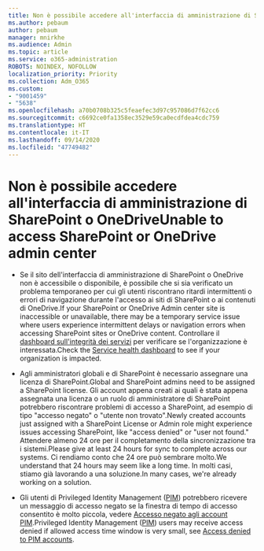 ```yaml
---
title: Non è possibile accedere all'interfaccia di amministrazione di SharePoint o OneDrive
ms.author: pebaum
author: pebaum
manager: mnirkhe
ms.audience: Admin
ms.topic: article
ms.service: o365-administration
ROBOTS: NOINDEX, NOFOLLOW
localization_priority: Priority
ms.collection: Adm_O365
ms.custom:
- "9001459"
- "5638"
ms.openlocfilehash: a70b0708b325c5feaefec3d97c957086d7f62cc6
ms.sourcegitcommit: c6692ce0fa1358ec3529e59ca0ecdfdea4cdc759
ms.translationtype: HT
ms.contentlocale: it-IT
ms.lasthandoff: 09/14/2020
ms.locfileid: "47749482"
---
```

# <a name="unable-to-access-sharepoint-or-onedrive-admin-center"></a><span data-ttu-id="b1b16-102">Non è possibile accedere all'interfaccia di amministrazione di SharePoint o OneDrive</span><span class="sxs-lookup"><span data-stu-id="b1b16-102">Unable to access SharePoint or OneDrive admin center</span></span>

- <span data-ttu-id="b1b16-103">Se il sito dell'interfaccia di amministrazione di SharePoint o OneDrive non è accessibile o disponibile, è possibile che si sia verificato un problema temporaneo per cui gli utenti riscontrano ritardi intermittenti o errori di navigazione durante l'accesso ai siti di SharePoint o ai contenuti di OneDrive.</span><span class="sxs-lookup"><span data-stu-id="b1b16-103">If your SharePoint or OneDrive Admin center site is inaccessible or unavailable, there may be a temporary service issue where users experience intermittent delays or navigation errors when accessing SharePoint sites or OneDrive content.</span></span> <span data-ttu-id="b1b16-104">Controllare il [dashboard sull'integrità dei servizi](https://admin.microsoft.com/AdminPortal/Home#/servicehealth) per verificare se l'organizzazione è interessata.</span><span class="sxs-lookup"><span data-stu-id="b1b16-104">Check the [Service health dashboard](https://admin.microsoft.com/AdminPortal/Home#/servicehealth) to see if your organization is impacted.</span></span>

- <span data-ttu-id="b1b16-105">Agli amministratori globali e di SharePoint è necessario assegnare una licenza di SharePoint.</span><span class="sxs-lookup"><span data-stu-id="b1b16-105">Global and SharePoint admins need to be assigned a SharePoint license.</span></span> <span data-ttu-id="b1b16-106">Gli account appena creati ai quali è stata appena assegnata una licenza o un ruolo di amministratore di SharePoint potrebbero riscontrare problemi di accesso a SharePoint, ad esempio di tipo "accesso negato" o "utente non trovato".</span><span class="sxs-lookup"><span data-stu-id="b1b16-106">Newly created accounts just assigned with a SharePoint License or Admin role might experience issues accessing SharePoint, like "access denied" or "user not found."</span></span> <span data-ttu-id="b1b16-107">Attendere almeno 24 ore per il completamento della sincronizzazione tra i sistemi.</span><span class="sxs-lookup"><span data-stu-id="b1b16-107">Please give at least 24 hours for sync to complete across our systems.</span></span> <span data-ttu-id="b1b16-108">Ci rendiamo conto che 24 ore può sembrare molto.</span><span class="sxs-lookup"><span data-stu-id="b1b16-108">We understand that 24 hours may seem like a long time.</span></span> <span data-ttu-id="b1b16-109">In molti casi, stiamo già lavorando a una soluzione.</span><span class="sxs-lookup"><span data-stu-id="b1b16-109">In many cases, we're already working on a solution.</span></span>

- <span data-ttu-id="b1b16-110">Gli utenti di Privileged Identity Management ([PIM](https://docs.microsoft.com/azure/active-directory/privileged-identity-management/pim-how-to-add-role-to-user?tabs=new)) potrebbero ricevere un messaggio di accesso negato se la finestra di tempo di accesso consentito è molto piccola, vedere [Accesso negato agli account PIM](https://docs.microsoft.com/sharepoint/troubleshoot/administration/access-denied-to-pim-user-accounts).</span><span class="sxs-lookup"><span data-stu-id="b1b16-110">Privileged Identity Management ([PIM](https://docs.microsoft.com/azure/active-directory/privileged-identity-management/pim-how-to-add-role-to-user?tabs=new))  users may receive access denied if allowed access time window is very small, see  [Access denied to PIM accounts](https://docs.microsoft.com/sharepoint/troubleshoot/administration/access-denied-to-pim-user-accounts).</span></span>